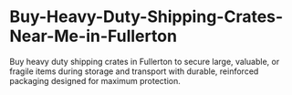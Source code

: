 # Buy-Heavy-Duty-Shipping-Crates-Near-Me-in-Fullerton
Buy heavy duty shipping crates in Fullerton to secure large, valuable, or fragile items during storage and transport with durable, reinforced packaging designed for maximum protection.
